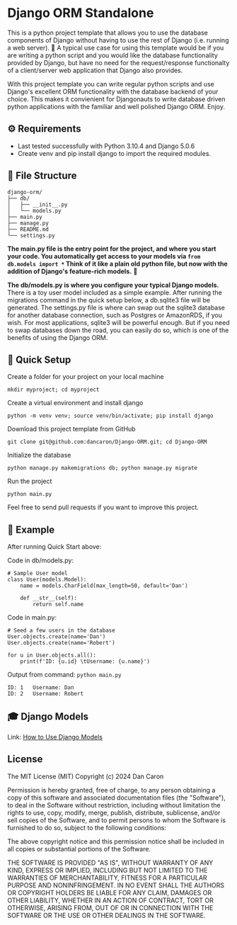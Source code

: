 Django ORM Standalone
=====================

This is a python project template that allows you to use the database components of Django without having to use the rest of Django (i.e. running a web server). :tada: A typical use case for using this template would be if you are writing a python script and you would like the database functionality provided by Django, but have no need for the request/response functionalty of a client/server web application that Django also provides. 

With this project template you can write regular python scripts and use Django's excellent ORM functionality with the database backend of your choice. This makes it convienient for Djangonauts to write database driven python applications with the familiar and well polished Django ORM. Enjoy.

:gear: Requirements
-------------------
- Last tested successfully with Python 3.10.4 and Django 5.0.6
- Create venv and pip install django to import the required modules.

:open_file_folder: File Structure
---------------------------------
```
django-orm/
├── db/
│   ├── __init__.py
│   └── models.py
├── main.py
├── manage.py
├── README.md
└── settings.py
```

__The main.py file is the entry point for the project, and where you start your code. You automatically get access to your models via ```from db.models import *```
Think of it like a plain old python file, but now with the addition of Django's feature-rich models.__ :smiling_face_with_three_hearts:

__The db/models.py is where you configure your typical Django models.__ There is a toy user model included as a simple example. After running the migrations command in the quick setup below, a db.sqlite3 file will be generated. The settings.py file is where can swap out the sqlite3 database for another database connection, such as Postgres or AmazonRDS, if you wish. For most applications, sqlite3 will be powerful enough. But if you need to swap databases down the road, you can easily do so, which is one of the benefits of using the Django ORM. 

:rocket: Quick Setup
--------------------
Create a folder for your project on your local machine
```
mkdir myproject; cd myproject
```
Create a virtual environment and install django
```
python -m venv venv; source venv/bin/activate; pip install django
```
Download this project template from GitHub
```
git clone git@github.com:dancaron/Django-ORM.git; cd Django-ORM
```
Initialize the database
```
python manage.py makemigrations db; python manage.py migrate
```
Run the project
```
python main.py
```

Feel free to send pull requests if you want to improve this project.

:crystal_ball: Example
----------------------
After running Quick Start above: 

Code in db/models.py:
```
# Sample User model
class User(models.Model):
    name = models.CharField(max_length=50, default='Dan')

    def __str__(self):
        return self.name
```
Code in main.py:
```
# Seed a few users in the database
User.objects.create(name='Dan')
User.objects.create(name='Robert')

for u in User.objects.all():
    print(f'ID: {u.id} \tUsername: {u.name}')
```
Output from command: ```python main.py```
```
ID: 1	Username: Dan
ID: 2	Username: Robert
```

:mortar_board: Django Models
----------------------------

Link: [How to Use Django Models](https://docs.djangoproject.com/en/3.1/topics/db/models/)

License
-------

The MIT License (MIT) Copyright (c) 2024 Dan Caron

Permission is hereby granted, free of charge, to any person obtaining a copy of this software and associated documentation files (the "Software"), to deal in the Software without restriction, including without limitation the rights to use, copy, modify, merge, publish, distribute, sublicense, and/or sell copies of the Software, and to permit persons to whom the Software is furnished to do so, subject to the following conditions:

The above copyright notice and this permission notice shall be included in all copies or substantial portions of the Software.

THE SOFTWARE IS PROVIDED "AS IS", WITHOUT WARRANTY OF ANY KIND, EXPRESS OR IMPLIED, INCLUDING BUT NOT LIMITED TO THE WARRANTIES OF MERCHANTABILITY, FITNESS FOR A PARTICULAR PURPOSE AND NONINFRINGEMENT. IN NO EVENT SHALL THE AUTHORS OR COPYRIGHT HOLDERS BE LIABLE FOR ANY CLAIM, DAMAGES OR OTHER LIABILITY, WHETHER IN AN ACTION OF CONTRACT, TORT OR OTHERWISE, ARISING FROM, OUT OF OR IN CONNECTION WITH THE SOFTWARE OR THE USE OR OTHER DEALINGS IN THE SOFTWARE.
